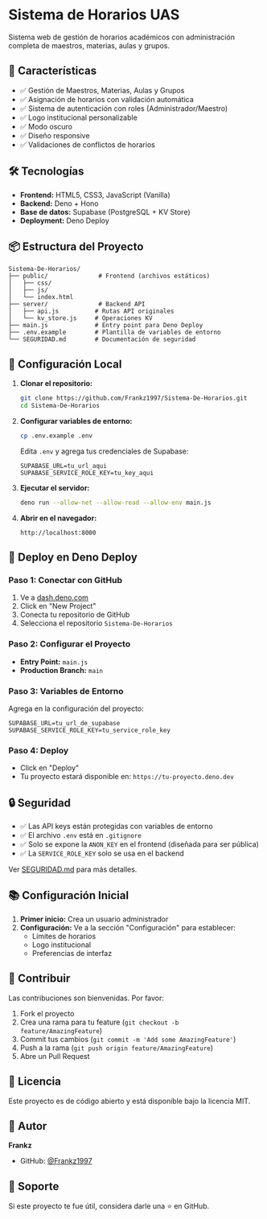 # Sistema de Horarios UAS

Sistema web de gestión de horarios académicos con administración completa de maestros, materias, aulas y grupos.

## 🚀 Características

- ✅ Gestión de Maestros, Materias, Aulas y Grupos
- ✅ Asignación de horarios con validación automática
- ✅ Sistema de autenticación con roles (Administrador/Maestro)
- ✅ Logo institucional personalizable
- ✅ Modo oscuro
- ✅ Diseño responsive
- ✅ Validaciones de conflictos de horarios

## 🛠️ Tecnologías

- **Frontend:** HTML5, CSS3, JavaScript (Vanilla)
- **Backend:** Deno + Hono
- **Base de datos:** Supabase (PostgreSQL + KV Store)
- **Deployment:** Deno Deploy

## 📦 Estructura del Proyecto

```
Sistema-De-Horarios/
├── public/              # Frontend (archivos estáticos)
│   ├── css/
│   ├── js/
│   └── index.html
├── server/              # Backend API
│   ├── api.js          # Rutas API originales
│   └── kv_store.js     # Operaciones KV
├── main.js             # Entry point para Deno Deploy
├── .env.example        # Plantilla de variables de entorno
└── SEGURIDAD.md        # Documentación de seguridad

```

## 🔧 Configuración Local

1. **Clonar el repositorio:**
   ```bash
   git clone https://github.com/Frankz1997/Sistema-De-Horarios.git
   cd Sistema-De-Horarios
   ```

2. **Configurar variables de entorno:**
   ```bash
   cp .env.example .env
   ```
   
   Edita `.env` y agrega tus credenciales de Supabase:
   ```
   SUPABASE_URL=tu_url_aqui
   SUPABASE_SERVICE_ROLE_KEY=tu_key_aqui
   ```

3. **Ejecutar el servidor:**
   ```bash
   deno run --allow-net --allow-read --allow-env main.js
   ```

4. **Abrir en el navegador:**
   ```
   http://localhost:8000
   ```

## 🚀 Deploy en Deno Deploy

### Paso 1: Conectar con GitHub
1. Ve a [dash.deno.com](https://dash.deno.com)
2. Click en "New Project"
3. Conecta tu repositorio de GitHub
4. Selecciona el repositorio `Sistema-De-Horarios`

### Paso 2: Configurar el Proyecto
- **Entry Point:** `main.js`
- **Production Branch:** `main`

### Paso 3: Variables de Entorno
Agrega en la configuración del proyecto:
```
SUPABASE_URL=tu_url_de_supabase
SUPABASE_SERVICE_ROLE_KEY=tu_service_role_key
```

### Paso 4: Deploy
- Click en "Deploy"
- Tu proyecto estará disponible en: `https://tu-proyecto.deno.dev`

## 🔒 Seguridad

- ✅ Las API keys están protegidas con variables de entorno
- ✅ El archivo `.env` está en `.gitignore`
- ✅ Solo se expone la `ANON_KEY` en el frontend (diseñada para ser pública)
- ✅ La `SERVICE_ROLE_KEY` solo se usa en el backend

Ver [SEGURIDAD.md](./SEGURIDAD.md) para más detalles.

## 📚 Configuración Inicial

1. **Primer inicio:** Crea un usuario administrador
2. **Configuración:** Ve a la sección "Configuración" para establecer:
   - Límites de horarios
   - Logo institucional
   - Preferencias de interfaz

## 🤝 Contribuir

Las contribuciones son bienvenidas. Por favor:
1. Fork el proyecto
2. Crea una rama para tu feature (`git checkout -b feature/AmazingFeature`)
3. Commit tus cambios (`git commit -m 'Add some AmazingFeature'`)
4. Push a la rama (`git push origin feature/AmazingFeature`)
5. Abre un Pull Request

## 📝 Licencia

Este proyecto es de código abierto y está disponible bajo la licencia MIT.

## 👤 Autor

**Frankz**
- GitHub: [@Frankz1997](https://github.com/Frankz1997)

## 🌟 Soporte

Si este proyecto te fue útil, considera darle una ⭐ en GitHub.
